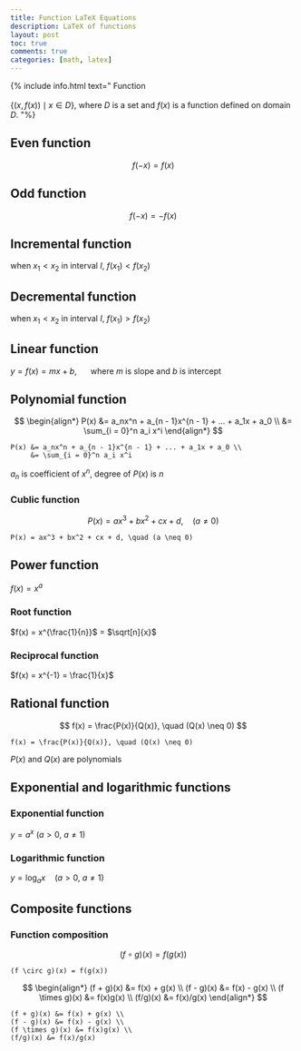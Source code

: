 ```yaml
---
title: Function LaTeX Equations
description: LaTeX of functions
layout: post
toc: true
comments: true
categories: [math, latex]
---
```


{% include info.html text="
Function<br/><br/>
$\{(x, f(x)) \mid x \in D\}$, where $D$ is a set and $f(x)$ is a function defined on domain $D$.
"%}

## Even function

$$
f(-x) = f(x)
$$

## Odd function

$$
f(-x) = -f(x)
$$

## Incremental function

when $x_1 < x_2$ in interval $I$, $f(x_1) < f(x_2)$

## Decremental function

when $x_1 < x_2$ in interval $I$, $f(x_1) > f(x_2)$

## Linear function

$y = f(x) = mx+b$, $\quad$ where $m$ is slope and $b$ is intercept

## Polynomial function

$$
\begin{align*}
P(x) &= a_nx^n + a_{n - 1}x^{n - 1} + ... + a_1x + a_0 \\
     &= \sum_{i = 0}^n a_i x^i
\end{align*}
$$

```text
P(x) &= a_nx^n + a_{n - 1}x^{n - 1} + ... + a_1x + a_0 \\
     &= \sum_{i = 0}^n a_i x^i
```

$a_n$ is coefficient of $x^n$, degree of $P(x)$ is $n$

### Cublic function

$$
P(x) = ax^3 + bx^2 + cx + d, \quad (a \neq 0)
$$

```text
P(x) = ax^3 + bx^2 + cx + d, \quad (a \neq 0)
```

## Power function

$f(x) = x^a$

### Root function

$f(x) = x^{\frac{1}{n}}$ = $\sqrt[n]{x}$

### Reciprocal function

$f(x) = x^{-1} = \frac{1}{x}$

## Rational function

$$
f(x) = \frac{P(x)}{Q(x)}, \quad (Q(x) \neq 0)
$$

```text
f(x) = \frac{P(x)}{Q(x)}, \quad (Q(x) \neq 0)
```

$P(x)$ and $Q(x)$ are polynomials

## Exponential and logarithmic functions

### Exponential function

$y = a^x\ (a > 0,\ a \neq 1)$

### Logarithmic function

$y = \log_{a}x \quad (a > 0,\ a \neq 1)$

## Composite functions

### Function composition

$$
(f \circ g)(x) = f(g(x))
$$

```text
(f \circ g)(x) = f(g(x))
```

$$
\begin{align*}
(f + g)(x) &= f(x) + g(x) \\
(f - g)(x) &= f(x) - g(x) \\
(f \times g)(x) &= f(x)g(x) \\
(f/g)(x) &= f(x)/g(x)
\end{align*}
$$

```text
(f + g)(x) &= f(x) + g(x) \\
(f - g)(x) &= f(x) - g(x) \\
(f \times g)(x) &= f(x)g(x) \\
(f/g)(x) &= f(x)/g(x)
```
